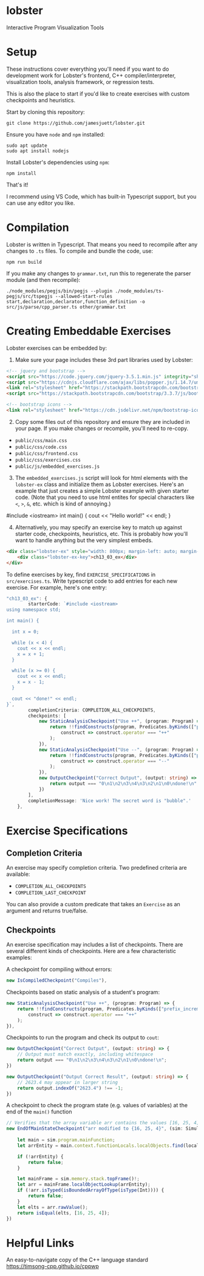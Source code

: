 # lobster
Interactive Program Visualization Tools

# Setup
These instructions cover everything you'll need if you want to do development work for Lobster's frontend, C++ compiler/interpreter, visualization tools, analysis framework, or regression tests.

This is also the place to start if you'd like to create exercises with custom checkpoints and heuristics.

Start by cloning this repository:

```console
git clone https://github.com/jamesjuett/lobster.git
```

Ensure you have `node` and `npm` installed:

```console
sudo apt update
sudo apt install nodejs
```

Install Lobster's dependencies using `npm`:

```console
npm install
```

That's it!

I recommend using VS Code, which has built-in Typescript support, but you can use any editor you like.

# Compilation

Lobster is written in Typescript. That means you need to recompile after any changes to `.ts` files. To compile and bundle the code, use:

```console
npm run build
```

If you make any changes to `grammar.txt`, run this to regenerate the parser module (and then recompile):
```console
./node_modules/pegjs/bin/pegjs --plugin ./node_modules/ts-pegjs/src/tspegjs --allowed-start-rules start,declaration,declarator,function_definition -o src/js/parse/cpp_parser.ts other/grammar.txt
```

# Creating Embeddable Exercises

Lobster exercises can be embedded by:

1. Make sure your page includes these 3rd part libraries used by Lobster:

```html
<!-- jquery and bootstrap -->
<script src="https://code.jquery.com/jquery-3.5.1.min.js" integrity="sha256-9/aliU8dGd2tb6OSsuzixeV4y/faTqgFtohetphbbj0=" crossorigin="anonymous"></script>
<script src="https://cdnjs.cloudflare.com/ajax/libs/popper.js/1.14.7/umd/popper.min.js" integrity="sha384-UO2eT0CpHqdSJQ6hJty5KVphtPhzWj9WO1clHTMGa3JDZwrnQq4sF86dIHNDz0W1" crossorigin="anonymous"></script>
<link rel="stylesheet" href="https://stackpath.bootstrapcdn.com/bootstrap/3.3.7/css/bootstrap.min.css" integrity="sha384-BVYiiSIFeK1dGmJRAkycuHAHRg32OmUcww7on3RYdg4Va+PmSTsz/K68vbdEjh4u" crossorigin="anonymous">
<script src="https://stackpath.bootstrapcdn.com/bootstrap/3.3.7/js/bootstrap.min.js" integrity="sha384-Tc5IQib027qvyjSMfHjOMaLkfuWVxZxUPnCJA7l2mCWNIpG9mGCD8wGNIcPD7Txa" crossorigin="anonymous"></script>

<!-- bootstrap icons -->
<link rel="stylesheet" href="https://cdn.jsdelivr.net/npm/bootstrap-icons@1.3.0/font/bootstrap-icons.css">

```

2. Copy some files out of this repository and ensure they are included in your page. If you make changes or recompile, you'll need to re-copy.

- `public/css/main.css`
- `public/css/code.css`
- `public/css/frontend.css`
- `public/css/exercises.css`
- `public/js/embedded_exercises.js`

3. The `embedded_exercises.js` script will look for html elements with the `lobster-ex` class and initialize them as Lobster exercises. Here's an example that just creates a simple Lobster example with given starter code. (Note that you need to use html entites for special characters like `<`, `>`, `&`, etc. which is kind of annoying.)

<div class="lobster-ex" style="width: 800px; margin-left: auto; margin-right: auto">
    <!-- <div class="lobster-ex-project-name">ch16_ex_printDoubled</div> -->
    <div class="lobster-ex-init-code">
#include &lt;iostream&gt;
int main() {
  cout &lt;&lt; "Hello world!" &lt;&lt; endl;
}
    </div>
</div>

4. Alternatively, you may specify an exercise key to match up against starter code, checkpoints, heuristics, etc. This is probably how you'll want to handle anything but the very simplest embeds.

```html
<div class="lobster-ex" style="width: 800px; margin-left: auto; margin-right: auto">
    <div class="lobster-ex-key">ch13_03_ex</div>
</div>
```

To define exercises by key, find `EXERCISE_SPECIFICATIONS` in `src/exercises.ts`. Write typescript code to add entries for each new exercise. For example, here's one entry:

```typescript
"ch13_03_ex": {
        starterCode: `#include <iostream>
using namespace std;

int main() {

  int x = 0;

  while (x < 4) {
    cout << x << endl;
    x = x + 1;
  }

  while (x >= 0) {
    cout << x << endl;
    x = x - 1;
  }

  cout << "done!" << endl;
}`,
        completionCriteria: COMPLETION_ALL_CHECKPOINTS,
        checkpoints: [
            new StaticAnalysisCheckpoint("Use ++", (program: Program) => {
                return !!findConstructs(program, Predicates.byKinds(["prefix_increment_expression", "postfix_increment_expression"])).find(
                    construct => construct.operator === "++"
                );
            }),
            new StaticAnalysisCheckpoint("Use --", (program: Program) => {
                return !!findConstructs(program, Predicates.byKinds(["prefix_increment_expression", "postfix_increment_expression"])).find(
                    construct => construct.operator === "--"
                );
            }),
            new OutputCheckpoint("Correct Output", (output: string) => {
                return output === "0\n1\n2\n3\n4\n3\n2\n1\n0\ndone!\n";
            })
        ],
        completionMessage: 'Nice work! The secret word is "bubble".'
    },
```

# Exercise Specifications

## Completion Criteria

An exercise may specify completion criteria. Two predefined criteria are available:
 - `COMPLETION_ALL_CHECKPOINTS`
 - `COMPLETION_LAST_CHECKPOINT`

You can also provide a custom predicate that takes an `Exercise` as an argument and returns true/false.

## Checkpoints

An exercise specification may includes a list of checkpoints. There are several different kinds of checkpoints. Here are a few characteristic examples:


A checkpoint for compiling without errors:
```typescript
new IsCompiledCheckpoint("Compiles"),
```


Checkpoints based on static analysis of a student's program:
```typescript
new StaticAnalysisCheckpoint("Use ++", (program: Program) => {
    return !!findConstructs(program, Predicates.byKinds(["prefix_increment_expression", "postfix_increment_expression"])).find(
        construct => construct.operator === "++"
    );
}),
```


Checkpoints to run the program and check its output to `cout`:
```typescript
new OutputCheckpoint("Correct Output", (output: string) => {
    // Output must match exactly, including whitespace
    return output === "0\n1\n2\n3\n4\n3\n2\n1\n0\ndone!\n";
})
```

```typescript
new OutputCheckpoint("Output Correct Result", (output: string) => {
    // 2623.4 may appear in larger string
    return output.indexOf("2623.4") !== -1;
})
```


A checkpoint to check the program state (e.g. values of variables) at the end of the `main()` function
```typescript
// Verifies that the array variable arr contains the values [16, 25, 4]
new EndOfMainStateCheckpoint("arr modified to {16, 25, 4}", (sim: Simulation) => {
    
    let main = sim.program.mainFunction;
    let arrEntity = main.context.functionLocals.localObjects.find(local => local.name === "arr");

    if (!arrEntity) {
        return false;
    }

    let mainFrame = sim.memory.stack.topFrame()!;
    let arr = mainFrame.localObjectLookup(arrEntity);
    if (!arr.isTyped(isBoundedArrayOfType(isType(Int)))) {
        return false;
    }
    let elts = arr.rawValue();
    return isEqual(elts, [16, 25, 4]);
})
```



# Helpful Links

An easy-to-navigate copy of the C++ language standard  
https://timsong-cpp.github.io/cppwp

